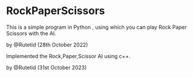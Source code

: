 # RockPaperScissors


This is a simple program in Python , using which you can play Rock Paper Scissors with the AI.

by @Rutetid (28th October 2022)

Implemented the Rock,Paper,Scissor AI using c++.

by @Rutetid (31st October 2023)
